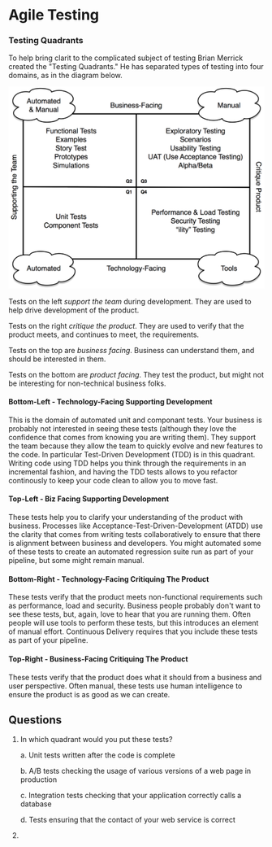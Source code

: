 # Agile Testing

### Testing Quadrants

To help bring clarit to the complicated subject of testing Brian Merrick created the "Testing Quadrants."
He has separated types of testing into four domains, as in the diagram below.

![Testing Quadrants](media/agile-testing.png)

Tests on the left <em>support the team</em> during development. They are used to help drive development of the product.

Tests on the right <em>critique the product</em>. They are used to verify that the product meets, and continues to meet, the requirements.

Tests on the top are <em>business facing</em>. Business can understand them, and should be interested in them.

Tests on the bottom are <em>product facing</em>. They test the product, but might not be interesting for non-technical business folks.


#### Bottom-Left - Technology-Facing Supporting Development

This is the domain of automated unit and componant tests. Your business is probably not interested in seeing these tests (although they love the confidence that comes from knowing you are writing them). They support the team because they allow the team to quickly evolve and new features to the code.
In particular Test-Driven Development (TDD) is in this quadrant. Writing code using TDD helps you think through the requirements in an incremental fashion, and having the TDD tests allows to you refactor continously to keep your code clean to allow you to move fast.

#### Top-Left - Biz Facing Supporting Development

These tests help you to clarify your understanding of the product with business. Processes like Acceptance-Test-Driven-Development (ATDD) use the clarity that comes from writing tests collaboratively to ensure that there is alignment between business and developers. You might automated some of these tests to create an automated regression suite run as part of your pipeline, but some might remain manual.

#### Bottom-Right - Technology-Facing Critiquing The Product

These tests verify that the product meets non-functional requirements such as performance, load and security. Business people probably don't want to see these tests, but, again, love to hear that you are running them. Often people will use tools to perform these tests, but this introduces an element of manual effort. Continuous Delivery requires that you include these tests as part of your pipeline.

#### Top-Right - Business-Facing Critiquing The Product

These tests verify that the product does what it should from a business and user perspective. Often manual, these tests use human intelligence to ensure the product is as good as we can create.


## Questions

1. In which quadrant would you put these tests?

	a. Unit tests written after the code is complete

	<put blank lines in here>

	b. A/B tests checking the usage of various versions of a web page in production
	
	<put blank lines in here>
	
	c. 	Integration tests checking that your application correctly calls a database

	<put blank lines in here>
	
	d. Tests ensuring that the contact of your web service is correct
	

2. 	
	
	